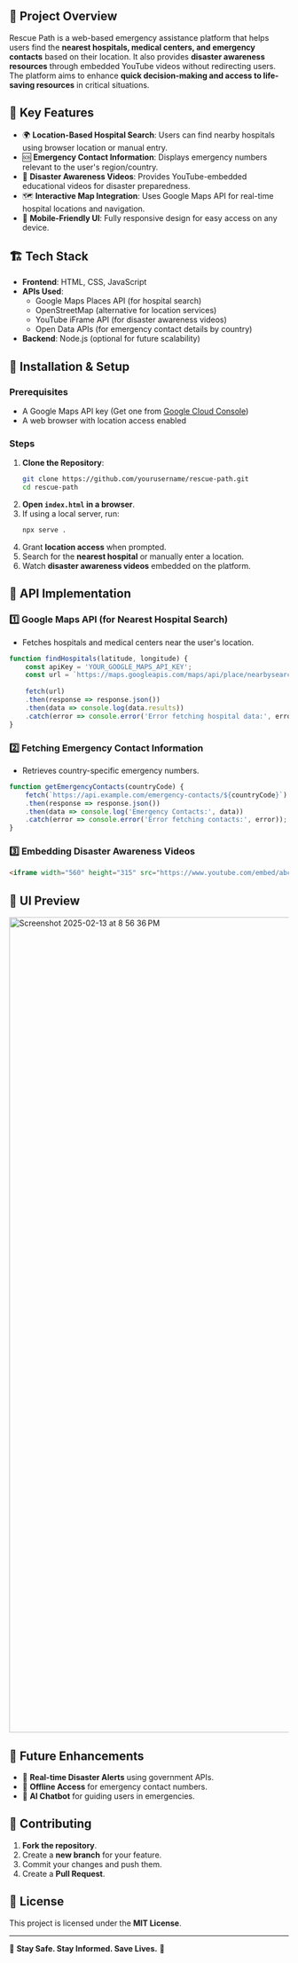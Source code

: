 

## 📌 Project Overview
Rescue Path is a web-based emergency assistance platform that helps users find the **nearest hospitals, medical centers, and emergency contacts** based on their location. It also provides **disaster awareness resources** through embedded YouTube videos without redirecting users. The platform aims to enhance **quick decision-making and access to life-saving resources** in critical situations.

## 🎯 Key Features
- 🌍 **Location-Based Hospital Search**: Users can find nearby hospitals using browser location or manual entry.
- 🆘 **Emergency Contact Information**: Displays emergency numbers relevant to the user's region/country.
- 🎥 **Disaster Awareness Videos**: Provides YouTube-embedded educational videos for disaster preparedness.
- 🗺️ **Interactive Map Integration**: Uses Google Maps API for real-time hospital locations and navigation.
- 📱 **Mobile-Friendly UI**: Fully responsive design for easy access on any device.


## 🏗️ Tech Stack
- **Frontend**: HTML, CSS, JavaScript
- **APIs Used**:
  - Google Maps Places API (for hospital search)
  - OpenStreetMap (alternative for location services)
  - YouTube iFrame API (for disaster awareness videos)
  - Open Data APIs (for emergency contact details by country)
- **Backend**: Node.js (optional for future scalability)

## 🔧 Installation & Setup
### Prerequisites
- A Google Maps API key (Get one from [Google Cloud Console](https://console.cloud.google.com/))
- A web browser with location access enabled

### Steps
1. **Clone the Repository**:
   ```sh
   git clone https://github.com/yourusername/rescue-path.git
   cd rescue-path
   ```
2. **Open `index.html` in a browser**.
3. If using a local server, run:
   ```sh
   npx serve .
   ```
4. Grant **location access** when prompted.
5. Search for the **nearest hospital** or manually enter a location.
6. Watch **disaster awareness videos** embedded on the platform.

## 📌 API Implementation
### 1️⃣ Google Maps API (for Nearest Hospital Search)
- Fetches hospitals and medical centers near the user's location.
```js
function findHospitals(latitude, longitude) {
    const apiKey = 'YOUR_GOOGLE_MAPS_API_KEY';
    const url = `https://maps.googleapis.com/maps/api/place/nearbysearch/json?location=${latitude},${longitude}&radius=5000&type=hospital&key=${apiKey}`;
    
    fetch(url)
    .then(response => response.json())
    .then(data => console.log(data.results))
    .catch(error => console.error('Error fetching hospital data:', error));
}
```

### 2️⃣ Fetching Emergency Contact Information
- Retrieves country-specific emergency numbers.
```js
function getEmergencyContacts(countryCode) {
    fetch(`https://api.example.com/emergency-contacts/${countryCode}`)
    .then(response => response.json())
    .then(data => console.log('Emergency Contacts:', data))
    .catch(error => console.error('Error fetching contacts:', error));
}
```

### 3️⃣ Embedding Disaster Awareness Videos
```html
<iframe width="560" height="315" src="https://www.youtube.com/embed/abcd1234" frameborder="0" allowfullscreen></iframe>
```

## 🎨 UI Preview
<img width="1470" alt="Screenshot 2025-02-13 at 8 56 36 PM" src="https://github.com/user-attachments/assets/bc20900b-6033-496d-af4a-3c7d124aabf7" />

## 📌 Future Enhancements
- 🔄 **Real-time Disaster Alerts** using government APIs.
- 📡 **Offline Access** for emergency contact numbers.
- 🤖 **AI Chatbot** for guiding users in emergencies.

## 🤝 Contributing
1. **Fork the repository**.
2. Create a **new branch** for your feature.
3. Commit your changes and push them.
4. Create a **Pull Request**.

## 📜 License
This project is licensed under the **MIT License**.

---

🚀 **Stay Safe. Stay Informed. Save Lives.** 💙
